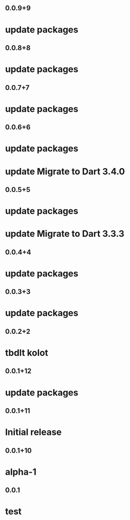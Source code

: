 ## 0.0.9+9

# update packages

## 0.0.8+8

# update packages

## 0.0.7+7

# update packages

## 0.0.6+6

# update packages
# update Migrate to Dart 3.4.0

## 0.0.5+5

# update packages
# update Migrate to Dart 3.3.3

## 0.0.4+4

# update packages

## 0.0.3+3

# update packages

## 0.0.2+2

# tbdlt kolot

## 0.0.1+12

# update packages

## 0.0.1+11

# Initial release

## 0.0.1+10

# alpha-1

## 0.0.1

# test